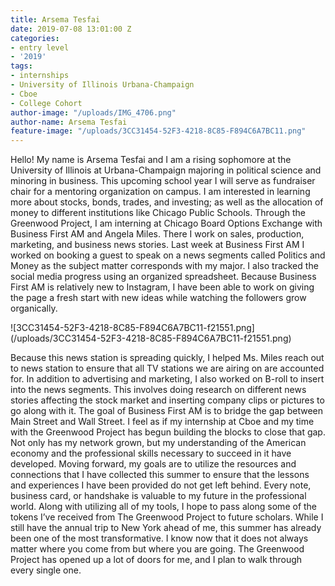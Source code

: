 ```yaml
---
title: Arsema Tesfai
date: 2019-07-08 13:01:00 Z
categories:
- entry level
- '2019'
tags:
- internships
- University of Illinois Urbana-Champaign
- Cboe
- College Cohort
author-image: "/uploads/IMG_4706.png"
author-name: Arsema Tesfai
feature-image: "/uploads/3CC31454-52F3-4218-8C85-F894C6A7BC11.png"
---
```


Hello! My name is Arsema Tesfai and I am a rising sophomore at the University of Illinois at Urbana-Champaign majoring in political science and minoring in business. This upcoming school year I will serve as fundraiser chair for a mentoring organization on campus. I am interested in learning more about stocks, bonds, trades, and investing; as well as the allocation of money to different institutions like Chicago Public Schools. Through the Greenwood Project, I am interning at Chicago Board Options Exchange with Business First AM and Angela Miles. There I work on sales, production, marketing, and business news stories. Last week at Business First AM I worked on booking a guest to speak on a news segments called Politics and Money as the subject matter corresponds with my major. I also tracked the social media progress using an organized spreadsheet. Because Business First AM is relatively new to Instagram, I have been able to work on giving the page a fresh start with new ideas while watching the followers grow organically. 

![3CC31454-52F3-4218-8C85-F894C6A7BC11-f21551.png]
(/uploads/3CC31454-52F3-4218-8C85-F894C6A7BC11-f21551.png)

Because this news station is spreading quickly, I helped Ms. Miles reach out to news station to ensure that all TV stations we are airing on are accounted for. In addition to advertising and marketing, I also worked on B-roll to insert into the news segments. This involves doing research on different news stories affecting the stock market and inserting company clips or pictures to go along with it. The goal of Business First AM is to bridge the gap between Main Street and Wall Street. I feel as if my internship at Cboe and my time with the Greenwood Project has begun building the blocks to close that gap. Not only has my network grown, but my understanding of the American economy and the professional skills necessary to succeed in it have developed. Moving forward, my goals are to utilize the resources and connections that I have collected this summer to ensure that the lessons and experiences I have been provided do not get left behind.
Every note, business card, or handshake is valuable to my future in the professional world. Along with utilizing all of my tools, I hope to pass along some of the tokens I’ve received from The Greenwood Project to future scholars. While I still have the annual trip to New York ahead of me, this summer has already been one of the most transformative. I know now that it does not always matter where you come from but where you are going. The Greenwood Project has opened up a lot of doors for me, and I plan to walk through every single one. 
